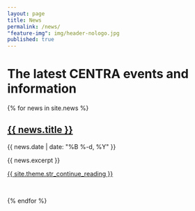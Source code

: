 ```yaml
---
layout: page
title: News
permalink: /news/
"feature-img": img/header-nologo.jpg
published: true
---
```


# The latest CENTRA events and information

<div>
{% for news in site.news %}
<div class="post-teaser">
	<h2>
	  <a href="{{ news.url | prepend: site.baseurl }}">
		{{ news.title }}
	  </a>
	</h2>
	<p class="meta">
	  {{ news.date | date: "%B %-d, %Y" }}
	</p>
  <div class="excerpt">
	<p>{{ news.excerpt }}</p>
	<a class="btn btn-default" href="{{ news.url | prepend: site.baseurl }}">
	  {{ site.theme.str_continue_reading }}
	</a>
  </div>
</div>
<p>&nbsp;</p>
{% endfor %}
</div>
